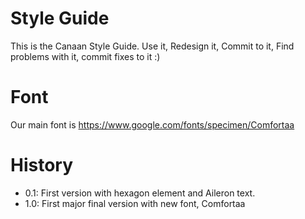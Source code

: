 Style Guide
===========

This is the Canaan Style Guide. Use it, Redesign it, Commit to it, Find problems with it, commit fixes to it :)

Font
====

Our main font is https://www.google.com/fonts/specimen/Comfortaa


History
=======

* 0.1: First version with hexagon element and Aileron text.
* 1.0: First major final version with new font, Comfortaa

